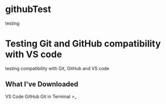 # githubTest
testing
# Testing Git and GitHub compatibility with VS code
testing compatibility with Git, GitHub and VS code

## What I've Downloaded
VS Code
GitHub
Git in Terminal >_